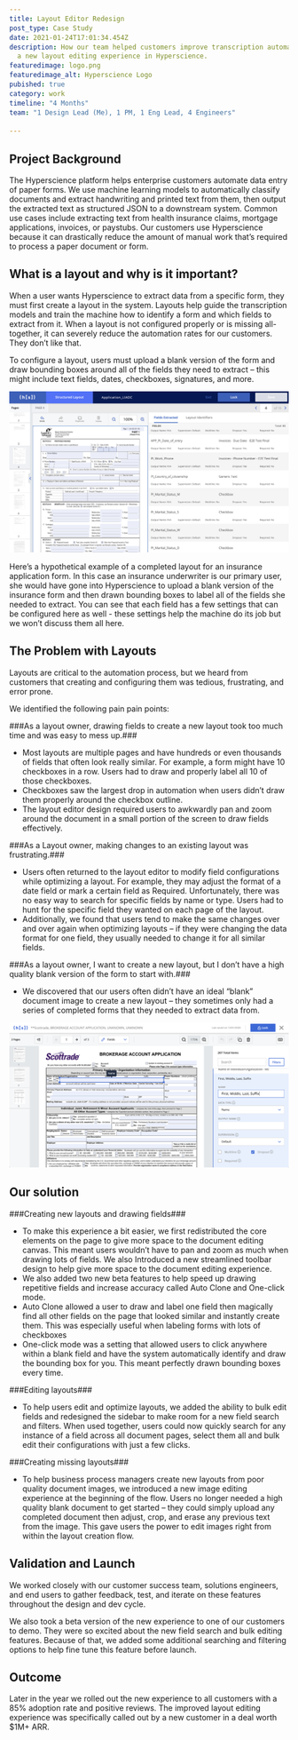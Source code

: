 ```yaml
---
title: Layout Editor Redesign
post_type: Case Study
date: 2021-01-24T17:01:34.454Z
description: How our team helped customers improve transcription automation with
  a new layout editing experience in Hyperscience.
featuredimage: logo.png
featuredimage_alt: Hyperscience Logo
pubished: true
category: work
timeline: "4 Months"
team: "1 Design Lead (Me), 1 PM, 1 Eng Lead, 4 Engineers"

---
```


## Project Background

The Hyperscience platform helps enterprise customers automate data entry of paper forms. We use machine learning models to automatically classify documents and extract handwriting and printed text from them, then output the extracted text as structured JSON to a downstream system. Common use cases include extracting text from health insurance claims, mortgage applications, invoices, or paystubs. Our customers use Hyperscience because it can drastically reduce the amount of manual work that’s required to process a paper document or form.

## What is a layout and why is it important?

When a user wants Hyperscience to extract data from a specific form, they must first create a layout in the system. Layouts help guide the transcription models and train the machine how to identify a form and which fields to extract from it. When a layout is not configured properly or is missing all-together, it can severely reduce the automation rates for our customers. They don’t like that. 

To configure a layout, users must upload a blank version of the form and draw bounding boxes around all of the fields they need to extract – this might include text fields, dates, checkboxes, signatures, and more.

![Original Layout Editor Design](screen-shot-2020-12-10-at-1.12.20-pm.png "The original Layout Editor design")


Here’s a hypothetical example of a completed layout for an insurance application form. In this case an insurance underwriter is our primary user, she would have gone into Hyperscience to upload a blank version of the insurance form and then drawn bounding boxes to label all of the fields she needed to extract. You can see that each field has a few settings that can be configured here as well - these settings help the machine do its job but we won’t discuss them all here.

## The Problem with Layouts

Layouts are critical to the automation process, but we heard from customers that creating and configuring them was tedious, frustrating, and error prone. 

We identified the following pain pain points:

###As a layout owner, drawing fields to create a new layout took too much time and was easy to mess up.###

   * Most layouts are multiple pages and have hundreds or even thousands of fields that often look really similar. For example, a form might have 10 checkboxes in a row. Users had to draw and properly label all 10 of those checkboxes.
   * Checkboxes saw the largest drop in automation when users didn’t draw them properly around the checkbox outline.
   * The layout editor design required users to awkwardly pan and zoom around the document in a small portion of the screen to draw fields effectively. 

###As a Layout owner, making changes to an existing layout was frustrating.###
   * Users often returned to the layout editor to modify field configurations while optimizing a layout. For example, they may adjust the format of a date field or mark a certain field as Required. Unfortunately, there was no easy way to search for specific fields by name or type. Users had to hunt for the specific field they wanted on each page of the layout.
   * Additionally, we found that users tend to make the same changes over and over again when optimizing layouts – if they were changing the data format for one field, they usually needed to change it for all similar fields.

###As a layout owner, I want to create a new layout, but I don’t have a high quality blank version of the form to start with.###
   * We discovered that our users often didn’t have an ideal “blank” document image to create a new layout – they sometimes only had a series of completed forms that they needed to extract data from. 

![](screen-shot-2021-01-20-at-11.21.15-pm.png)

## Our solution

###Creating new layouts and drawing fields###
   * To make this experience a bit easier, we first redistributed the core elements on the page to give more space to the document editing canvas. This meant users wouldn’t have to pan and zoom as much when drawing lots of fields. We also Introduced a new streamlined toolbar design to help give more space to the document editing experience. 
   * We also added two new beta features to help speed up drawing repetitive fields and increase accuracy called Auto Clone and One-click mode.
   * Auto Clone allowed a user to draw and label one field then magically find all other fields on the page that looked similar and instantly create them. This was especially useful when labeling forms with lots of checkboxes
   * One-click mode was a setting that allowed users to click anywhere within a blank field and have the system automatically identify and draw the bounding box for you. This meant perfectly drawn bounding boxes every time.  

###Editing layouts###
   * To help users edit and optimize layouts, we added the ability to bulk edit fields and redesigned the sidebar to make room for a new field search and filters. When used together, users could now quickly search for any instance of a field across all document pages, select them all and bulk edit their configurations with just a few clicks.

###Creating missing layouts###
   * To help business process managers create new layouts from poor quality document images, we introduced a new image editing experience at the beginning of the flow. Users no longer needed a high quality blank document to get started – they could simply upload any completed document then adjust, crop, and erase any previous text from the image. This gave users the power to edit images right from within the layout creation flow.

## Validation and Launch

We worked closely with our customer success team, solutions engineers, and end users to gather feedback, test, and iterate on these features throughout the design and dev cycle. 

We also took a beta version of the new experience to one of our customers to demo. They were so excited about the new field search and bulk editing features. Because of that, we added some additional searching and filtering options to help fine tune this feature before launch.

## Outcome

Later in the year we rolled out the new experience to all customers with a 85% adoption rate and positive reviews. The improved layout editing experience was specifically called out by a new customer in a deal worth $1M+ ARR.
